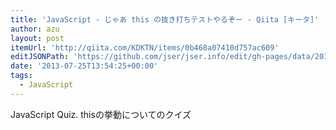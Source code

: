 ```yaml
---
title: 'JavaScript - じゃあ this の抜き打ちテストやるぞー - Qiita [キータ]'
author: azu
layout: post
itemUrl: 'http://qiita.com/KDKTN/items/0b468a07410d757ac609'
editJSONPath: 'https://github.com/jser/jser.info/edit/gh-pages/data/2013/07/index.json'
date: '2013-07-25T13:54:25+00:00'
tags:
  - JavaScript
---
```

JavaScript Quiz.
thisの挙動についてのクイズ
